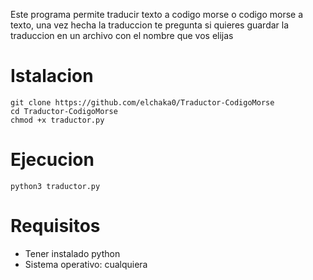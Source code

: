 Este programa permite traducir texto a codigo morse o codigo morse a texto, una vez hecha la traduccion te pregunta si quieres guardar la traduccion en un archivo con el nombre que vos elijas 

# Istalacion
```
git clone https://github.com/elchaka0/Traductor-CodigoMorse
cd Traductor-CodigoMorse
chmod +x traductor.py
```

# Ejecucion
```
python3 traductor.py
```

# Requisitos
- Tener instalado python
- Sistema operativo: cualquiera


